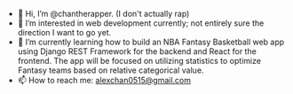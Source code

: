 - 👋 Hi, I’m @chantherapper. (I don't actually rap)
- 👀 I’m interested in web development currently; not entirely sure the direction I want to go yet.
- 🌱 I’m currently learning how to build an NBA Fantasy Basketball web app using Django REST Framework for the backend and React for the frontend. The app will be focused on utilizing statistics to optimize Fantasy teams based on relative categorical value.
- 📫 How to reach me:
        alexchan0515@gmail.com

<!---
chantherapper/chantherapper is a ✨ special ✨ repository because its `README.md` (this file) appears on your GitHub profile.
You can click the Preview link to take a look at your changes.
--->
